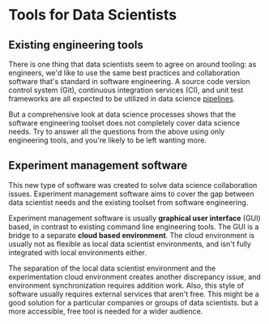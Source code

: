 # Tools for Data Scientists

## Existing engineering tools

There is one thing that data scientists seem to agree on around tooling: as
engineers, we'd like to use the same best practices and collaboration software
that's standard in software engineering. A source code version control system
(Git), continuous integration services (CI), and unit test frameworks are all
expected to be utilized in data science
[pipelines](/doc/command-reference/pipeline).

But a comprehensive look at data science processes shows that the software
engineering toolset does not completely cover data science needs. Try to answer
all the questions from the above using only engineering tools, and you're likely
to be left wanting more.

## Experiment management software

This new type of software was created to solve data science collaboration
issues. Experiment management software aims to cover the gap between data
scientist needs and the existing toolset from software engineering.

Experiment management software is usually **graphical user interface** (GUI)
based, in contrast to existing command line engineering tools. The GUI is a
bridge to a separate **cloud based environment**. The cloud environment is
usually not as flexible as local data scientist environments, and isn't fully
integrated with local environments either.

The separation of the local data scientist environment and the experimentation
cloud environment creates another discrepancy issue, and environment
synchronization requires addition work. Also, this style of software usually
requires external services that aren't free. This might be a good solution for a
particular companies or groups of data scientists. but a more accessible, free
tool is needed for a wider audience.
